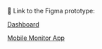:iphone: Link to the Figma prototype:

[Dashboard](https://www.figma.com/proto/2IgBJD8xzPYUQsibwKqplg/BugSolver?node-id=0-1&t=NZIzghUPB14tYiao-1)

[Mobile Monitor App](https://www.figma.com/proto/2IgBJD8xzPYUQsibwKqplg/BugSolver?node-id=1-2&t=NxiNEqSXgTG1WxAt-1)
